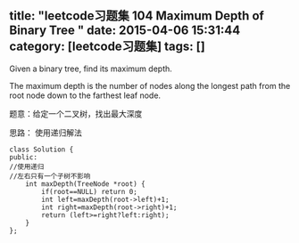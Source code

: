 title: "leetcode习题集 104 Maximum Depth of Binary Tree  "
date: 2015-04-06 15:31:44
category: [leetcode习题集]
tags: []
---
Given a binary tree, find its maximum depth.

The maximum depth is the number of nodes along the longest path from the root node down to the farthest leaf node.

题意：给定一个二叉树，找出最大深度

思路：
使用递归解法




```
class Solution {
public:
//使用递归
//左右只有一个子树不影响
    int maxDepth(TreeNode *root) {
        if(root==NULL) return 0;
        int left=maxDepth(root->left)+1;
        int right=maxDepth(root->right)+1;
        return (left>=right?left:right);
    }
};
```
